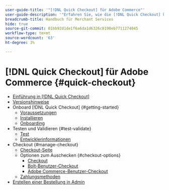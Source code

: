 ```yaml
---
user-guide-title: '"[!DNL Quick Checkout] für Adobe Commerce"'
user-guide-description: '"Erfahren Sie, wie die [!DNL Quick Checkout] kann von Ihrer Adobe Commerce-Instanz profitieren und zeigen, wie Sie die Erweiterung erfolgreich integrieren und einrichten können."'
breadcrumb-title: Handbuch für Merchant Services
hide: true
source-git-commit: 01bb92d1de1f6a6da1d6326c0190eb7711274045
workflow-type: tm+mt
source-wordcount: '63'
ht-degree: 3%

---
```



# [!DNL Quick Checkout] für Adobe Commerce {#quick-checkout}

- [Einführung in [!DNL Quick Checkout]](overview.md)
- [Versionshinweise](release-notes.md)
- Onboard [!DNL Quick Checkout] {#getting-started}
   - [Voraussetzungen](prerequisites.md)
   - [Installieren](install.md)
   - [Onboarding](onboarding.md)
- Testen und Validieren {#test-validate}
   - [Test](testing.md)
   - [Entwicklerinformationen](developer.md)
- Checkout {#manage-checkout}
   - [Checkout-Seite](checkout-page.md)
   - Optionen zum Auschecken {#checkout-options}
      - [Checkout](checkout-flow.md)
      - [Bolt-Benutzer-Checkout](checkout-bolt.md)
      - [Adobe Commerce-Benutzer-Checkout](checkout-adobe-commerce.md)
   - [Zahlungsmethoden](payment-methods.md)
- [Erstellen einer Bestellung in Admin](create-order-admin.md)
